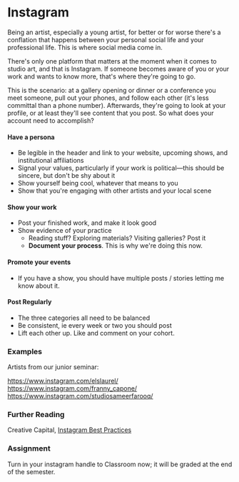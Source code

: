 # Instagram

Being an artist, especially a young artist, for better or for worse there's a conflation that happens between your personal social life and your professional life. This is where social media come in.

There's only one platform that matters at the moment when it comes to studio art, and that is Instagram. If someone becomes aware of you or your work and wants to know more, that's where they're going to go.

This is the scenario: at a gallery opening or dinner or a conference you meet someone, pull out your phones, and follow each other (it's less committal than a phone number). Afterwards, they're going to look at your profile, or at least they'll see content that you post. So what does your account need to accomplish?

#### Have a persona
- Be legible in the header and link to your website, upcoming shows, and institutional affiliations
- Signal your values, particularly if your work is political—this should be sincere, but don't be shy about it
- Show yourself being cool, whatever that means to you
- Show that you're engaging with other artists and your local scene

#### Show your work
- Post your finished work, and make it look good
- Show evidence of your practice
    - Reading stuff? Exploring materials? Visiting galleries? Post it
    - **Document your process**. This is why we're doing this now.

#### Promote your events
- If you have a show, you should have multiple posts / stories letting me know about it.


#### Post Regularly
- The three categories all need to be balanced
- Be consistent, ie every week or two you should post
- Lift each other up. Like and comment on your cohort.

### Examples

Artists from our junior seminar:

https://www.instagram.com/elslaurel/
https://www.instagram.com/franny_capone/
https://www.instagram.com/studiosameerfarooq/

### Further Reading
Creative Capital, [Instagram Best Practices](../files/CC-instagram.pdf)



### Assignment

Turn in your instagram handle to Classroom now; it will be graded at the end of the semester.
